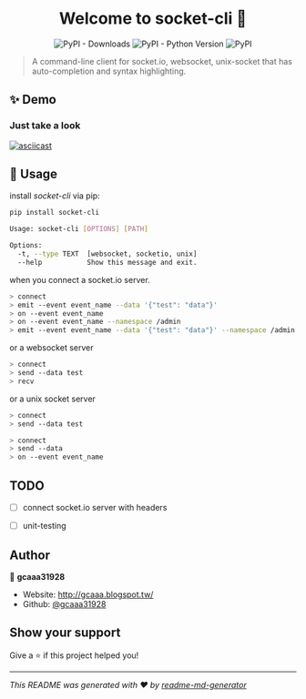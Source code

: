 <h1 align="center">Welcome to socket-cli 👋</h1>
<p align="center">
  <img alt="PyPI - Downloads" src="https://img.shields.io/pypi/dw/socket-cli">
  <img alt="PyPI - Python Version" src="https://img.shields.io/pypi/pyversions/socket-cli?style=flat-square">
  <img alt="PyPI" src="https://img.shields.io/pypi/v/socket-cli">
</p>

> A command-line client for socket.io, websocket, unix-socket that has auto-completion and syntax highlighting.

## ✨ Demo

### Just take a look
[![asciicast](https://asciinema.org/a/GgXCsrUEhlY98xxlrhIQcRpNj.svg)](https://asciinema.org/a/GgXCsrUEhlY98xxlrhIQcRpNj?speed=2)

## 🚀 Usage

install *socket-cli* via pip:

```bash
pip install socket-cli
```
```bash
Usage: socket-cli [OPTIONS] [PATH]

Options:
  -t, --type TEXT  [websocket, socketio, unix]
  --help           Show this message and exit.
````

when you connect a socket.io server.
```bash
> connect
> emit --event event_name --data '{"test": "data"}'
> on --event event_name
> on --event event_name --namespace /admin
> emit --event event_name --data '{"test": "data"}' --namespace /admin
```
or a websocket server
```bash
> connect
> send --data test
> recv 
```
or a unix socket server
```bash
> connect
> send --data test
```

```bash
> connect
> send --data 
> on --event event_name
```




## TODO
- [ ] connect socket.io server with headers
- [ ] unit-testing


## Author

👤 **gcaaa31928**

* Website: http://gcaaa.blogspot.tw/
* Github: [@gcaaa31928](https://github.com/gcaaa31928)

## Show your support

Give a ⭐️ if this project helped you!

***
_This README was generated with ❤️ by [readme-md-generator](https://github.com/kefranabg/readme-md-generator)_
